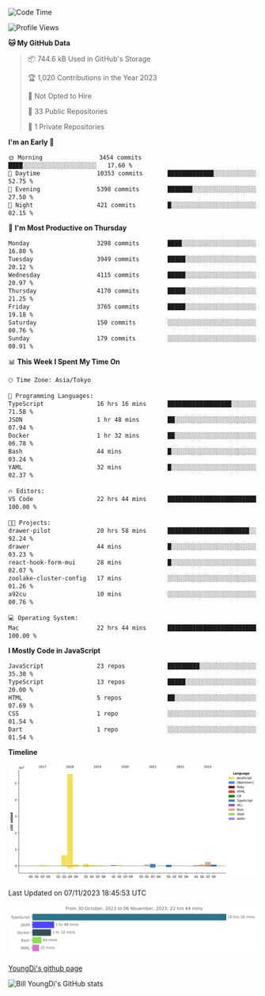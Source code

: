 <!--START_SECTION:waka-->
![Code Time](http://img.shields.io/badge/Code%20Time-130%20hrs%2029%20mins-blue)

![Profile Views](http://img.shields.io/badge/Profile%20Views-0-blue)

**🐱 My GitHub Data** 

> 📦 744.6 kB Used in GitHub's Storage 
 > 
> 🏆 1,020 Contributions in the Year 2023
 > 
> 🚫 Not Opted to Hire
 > 
> 📜 33 Public Repositories 
 > 
> 🔑 1 Private Repositories 
 > 
**I'm an Early 🐤** 

```text
🌞 Morning                3454 commits        ████░░░░░░░░░░░░░░░░░░░░░   17.60 % 
🌆 Daytime                10353 commits       █████████████░░░░░░░░░░░░   52.75 % 
🌃 Evening                5398 commits        ███████░░░░░░░░░░░░░░░░░░   27.50 % 
🌙 Night                  421 commits         █░░░░░░░░░░░░░░░░░░░░░░░░   02.15 % 
```
📅 **I'm Most Productive on Thursday** 

```text
Monday                   3298 commits        ████░░░░░░░░░░░░░░░░░░░░░   16.80 % 
Tuesday                  3949 commits        █████░░░░░░░░░░░░░░░░░░░░   20.12 % 
Wednesday                4115 commits        █████░░░░░░░░░░░░░░░░░░░░   20.97 % 
Thursday                 4170 commits        █████░░░░░░░░░░░░░░░░░░░░   21.25 % 
Friday                   3765 commits        █████░░░░░░░░░░░░░░░░░░░░   19.18 % 
Saturday                 150 commits         ░░░░░░░░░░░░░░░░░░░░░░░░░   00.76 % 
Sunday                   179 commits         ░░░░░░░░░░░░░░░░░░░░░░░░░   00.91 % 
```


📊 **This Week I Spent My Time On** 

```text
🕑︎ Time Zone: Asia/Tokyo

💬 Programming Languages: 
TypeScript               16 hrs 16 mins      ██████████████████░░░░░░░   71.58 % 
JSON                     1 hr 48 mins        ██░░░░░░░░░░░░░░░░░░░░░░░   07.94 % 
Docker                   1 hr 32 mins        ██░░░░░░░░░░░░░░░░░░░░░░░   06.78 % 
Bash                     44 mins             █░░░░░░░░░░░░░░░░░░░░░░░░   03.24 % 
YAML                     32 mins             █░░░░░░░░░░░░░░░░░░░░░░░░   02.37 % 

🔥 Editors: 
VS Code                  22 hrs 44 mins      █████████████████████████   100.00 % 

🐱‍💻 Projects: 
drawer-pilot             20 hrs 58 mins      ███████████████████████░░   92.24 % 
drawer                   44 mins             █░░░░░░░░░░░░░░░░░░░░░░░░   03.23 % 
react-hook-form-mui      28 mins             █░░░░░░░░░░░░░░░░░░░░░░░░   02.07 % 
zoolake-cluster-config   17 mins             ░░░░░░░░░░░░░░░░░░░░░░░░░   01.26 % 
a92cu                    10 mins             ░░░░░░░░░░░░░░░░░░░░░░░░░   00.76 % 

💻 Operating System: 
Mac                      22 hrs 44 mins      █████████████████████████   100.00 % 
```

**I Mostly Code in JavaScript** 

```text
JavaScript               23 repos            █████████░░░░░░░░░░░░░░░░   35.38 % 
TypeScript               13 repos            █████░░░░░░░░░░░░░░░░░░░░   20.00 % 
HTML                     5 repos             ██░░░░░░░░░░░░░░░░░░░░░░░   07.69 % 
CSS                      1 repo              ░░░░░░░░░░░░░░░░░░░░░░░░░   01.54 % 
Dart                     1 repo              ░░░░░░░░░░░░░░░░░░░░░░░░░   01.54 % 
```



**Timeline**

![Lines of Code chart](https://raw.githubusercontent.com/Youngdi/Youngdi/master/assets/bar_graph.png)


 Last Updated on 07/11/2023 18:45:53 UTC
<!--END_SECTION:waka-->

![wakatime](./images/stat.svg)

[YoungDi's github page](https://youngdi.github.io)

![Bill YoungDi's GitHub stats](https://github-readme-stats.vercel.app/api?username=youngdi&count_private=true&show_icons=true)
